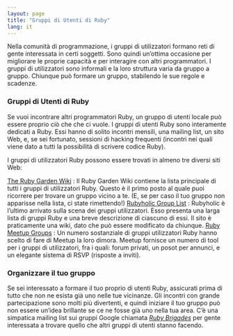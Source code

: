 ```yaml
---
layout: page
title: "Gruppi di Utenti di Ruby"
lang: it
---
```


Nella comunità di programmazione, i gruppi di utilizzatori formano reti
di gente interessata in certi soggetti. Sono quindi un’ottima occasione
per migliorare le proprie capacità e per interagire con altri
programmatori. I gruppi di utilizzatori sono informali e la loro
struttura varia da gruppo a gruppo. Chiunque può formare un gruppo,
stabilendo le sue regole e scadenze.

### Gruppi di Utenti di Ruby

Se vuoi incontrare altri programmatori Ruby, un gruppo di utenti locale
può essere proprio ciò che che ci vuole. I gruppi di utenti Ruby sono
interamente dedicati a Ruby. Essi hanno di solito incontri mensili, una
mailing list, un sito Web, e, se sei fortunato, sessioni di hacking
frequenti (incontri nei quali viene dato a tutti la possibilità di
scrivere codice Ruby).

I gruppi di utilizzatori Ruby possono essere trovati in almeno tre
diversi siti Web:

 [The Ruby Garden Wiki][1]
 : Il Ruby Garden Wiki contiene la lista principale di tutti i gruppi di
  utilizzatori Ruby. Questo è il primo posto al quale puoi ricorrere per
  trovare un gruppo vicino a te. (E, se per caso il tuo gruppo non
  apparisse nella lista, ci state rimettendo!)
 [Rubyholic Group List][2]
 : Rubyholic è l’ultimo arrivato sulla scena dei gruppi utilizzatori.
  Esso presenta una larga lista di gruppi Ruby e una breve descrizione
  di ciascuno di essi. Il sito è praticamente una wiki, dato che può
  essere modificato da chiunque.
 [Ruby Meetup Groups][3]
 : Un numero sostanziale di gruppi utilizzatori Ruby hanno scelto di fare
  di Meetup la loro dimora. Meetup fornisce un numero di tool per i
  gruppi di utilizzatori, fra i quali: forum privati, un posot per
  annunci, e un elegante sistema di RSVP (risposte a inviti).
 ### Organizzare il tuo gruppo

Se sei interessato a formare il tuo proprio di utenti Ruby, assicurati
prima di tutto che non ne esista già uno nelle tue vicinanze. Gli
incontri con grande partecipazione sono molti più divertenti, e quindi
iniziare il tuo gruppo può non essere un’idea brillante se ce ne fosse
già uno nella tua area. C’è una simpatica mailing list sui gruppi Google
chiamata [*Ruby Brigades*][4] per gente interessata a trovare quello che
altri gruppi di utenti stanno facendo.



[1]: http://wiki.rubygarden.org/Ruby/page/show/RubyUserGroups
[2]: http://www.rubyholic.com/
[3]: http://ruby.meetup.com
[4]: http://groups.google.com/group/Ruby-Brigades
